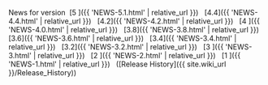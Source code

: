 News for version&nbsp;
[5  ]({{ 'NEWS-5.1.html' | relative_url }}) &nbsp;
[4.4]({{ 'NEWS-4.4.html' | relative_url }}) &nbsp;
[4.2]({{ 'NEWS-4.2.html' | relative_url }}) &nbsp;
[4  ]({{ 'NEWS-4.0.html' | relative_url }}) &nbsp;
[3.8]({{ 'NEWS-3.8.html' | relative_url }}) &nbsp;
[3.6]({{ 'NEWS-3.6.html' | relative_url }}) &nbsp;
[3.4]({{ 'NEWS-3.4.html' | relative_url }}) &nbsp;
[3.2]({{ 'NEWS-3.2.html' | relative_url }}) &nbsp;
[3  ]({{ 'NEWS-3.html'   | relative_url }}) &nbsp;
[2  ]({{ 'NEWS-2.html'   | relative_url }}) &nbsp;
[1  ]({{ 'NEWS-1.html'   | relative_url }}) &nbsp;
([Release History]({{ site.wiki_url }}/Release_History))
